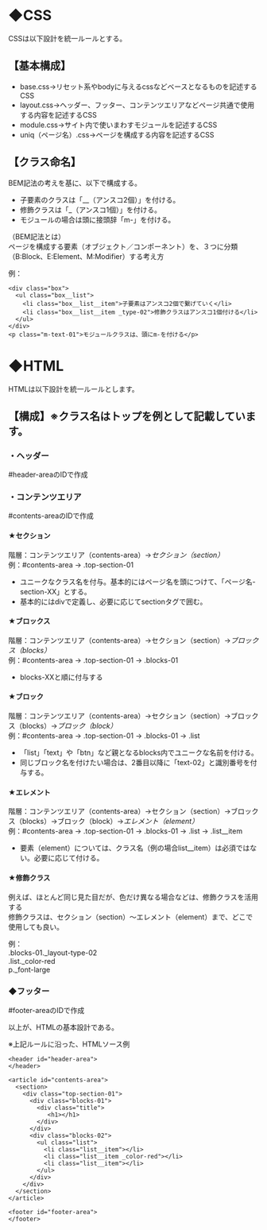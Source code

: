 # ◆CSS  
CSSは以下設計を統一ルールとする。  
  
## 【基本構成】  
* base.css→リセット系やbodyに与えるcssなどベースとなるものを記述するCSS  
* layout.css→ヘッダー、フッター、コンテンツエリアなどページ共通で使用する内容を記述するCSS    
* module.css→サイト内で使いまわすモジュールを記述するCSS    
* uniq（ページ名）.css→ページを構成する内容を記述するCSS    
  
## 【クラス命名】  
BEM記法の考えを基に、以下で構成する。  
* 子要素のクラスは「__（アンスコ2個）」を付ける。  
* 修飾クラスは「_（アンスコ1個）」を付ける。  
* モジュールの場合は頭に接頭辞「m-」を付ける。  
  
（BEM記法とは）  
ページを構成する要素（オブジェクト／コンポーネント）を、３つに分類（B:Block、E:Element、M:Modifier）する考え方  
  
例：

    <div class="box">  
      <ul class="box__list">  
        <li class="box__list__item">子要素はアンスコ2個で繋げていく</li>  
        <li class="box__list__item _type-02">修飾クラスはアンスコ1個付ける</li>  
      </ul>  
    </div>  
    <p class="m-text-01">モジュールクラスは、頭にm-を付ける</p>  
  
# ◆HTML  
HTMLは以下設計を統一ルールとします。  
  
## 【構成】※クラス名はトップを例として記載しています。  
### ・ヘッダー  
#header-areaのIDで作成  
  
### ・コンテンツエリア  
#contents-areaのIDで作成  
  
#### ★セクション  
階層：コンテンツエリア（contents-area）→*セクション（section）*  
例：#contents-area → .top-section-01  
  
* ユニークなクラス名を付与。基本的にはページ名を頭につけて、「ページ名-section-XX」とする。  
* 基本的にはdivで定義し、必要に応じてsectionタグで囲む。  
  
#### ★ブロックス  
階層：コンテンツエリア（contents-area）→セクション（section）→*ブロックス（blocks）*  
例：#contents-area →  .top-section-01 → .blocks-01  
  
* blocks-XXと順に付与する  
  
#### ★ブロック  
階層：コンテンツエリア（contents-area）→セクション（section）→ブロックス（blocks）→*ブロック（block）*  
例：#contents-area → .top-section-01 → .blocks-01 → .list  
  
* 「list」「text」や「btn」など親となるblocks内でユニークな名前を付ける。  
* 同じブロック名を付けたい場合は、2番目以降に「text-02」と識別番号を付与する。  
  
#### ★エレメント  
階層：コンテンツエリア（contents-area）→セクション（section）→ブロックス（blocks）→ブロック（block）→*エレメント（element）*  
例：#contents-area → .top-section-01 → .blocks-01 → .list → .list__item  
  
* 要素（element）については、クラス名（例の場合list__item）は必須ではない。必要に応じて付ける。  
  
#### ★修飾クラス  
例えば、ほとんど同じ見た目だが、色だけ異なる場合などは、修飾クラスを活用する  
修飾クラスは、セクション（section）～エレメント（element）まで、どこで使用しても良い。  
  
例：  
.blocks-01._layout-type-02  
.list._color-red  
p._font-large  
  
### ◆フッター  
#footer-areaのIDで作成  
  
以上が、HTMLの基本設計である。  
    
※上記ルールに沿った、HTMLソース例  

    <header id="header-area">  
    </header>

    <article id="contents-area">  
      <section>  
        <div class="top-section-01">  
          <div class="blocks-01">  
            <div class="title">  
               <h1></h1>  
            </div>  
          </div>  
          <div class="blocks-02">  
            <ul class="list">  
              <li class="list__item"></li>  
              <li class="list__item _color-red"></li>  
              <li class="list__item"></li>  
            </ul>  
          </div>  
        </div>  
      </section>  
    </article>  
  
    <footer id="footer-area">  
    </footer>  

